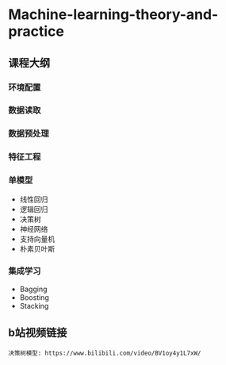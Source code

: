 # Machine-learning-theory-and-practice

## 课程大纲

### 环境配置
### 数据读取
### 数据预处理
### 特征工程
### 单模型
- 线性回归
- 逻辑回归
- 决策树
- 神经网络
- 支持向量机
- 朴素贝叶斯
### 集成学习
- Bagging
- Boosting
- Stacking


## b站视频链接
```
决策树模型: https://www.bilibili.com/video/BV1oy4y1L7xW/
```